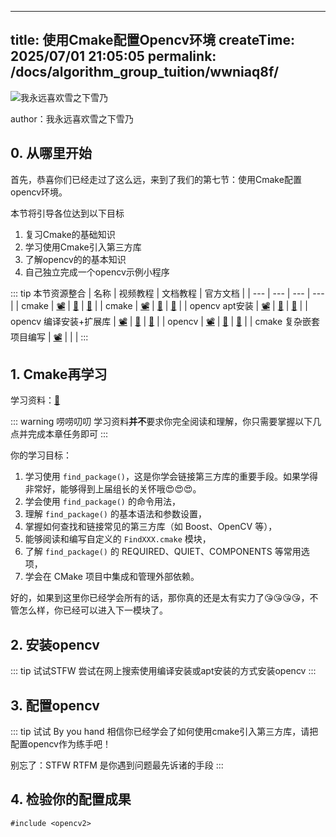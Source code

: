 <!--
 *  _   _  _______   _______   _____  
 * | \ | ||  ___\ \ / /_   _| |  ___| 
 * |  \| || |__  \ V /  | |   | |__   
 * | . ` ||  __| /   \  | |   |  __|  
 * | |\  || |___/ /^\ \ | |   | |___  
 * \_| \_/\____/\/   \/ \_/   \____/  
 * 
 * @Author: ziyu (Chen Zhaoyu)
 * @Date: 2025-07-01 21:05:05
 * @LastEditors: ziyu (Chen Zhaoyu)
 * @LastEditTime: 2025-07-05 14:05:47
 * @Description: 
 * Copyright (c) 2025 by XAUT NEXT-E/ziyu, All Rights Reserved. 
-->
---
title: 使用Cmake配置Opencv环境
createTime: 2025/07/01 21:05:05
permalink: /docs/algorithm_group_tuition/wwniaq8f/
---

<!--
 *  _   _  _______   _______   _____  
 * | \ | ||  ___\ \ / /_   _| |  ___| 
 * |  \| || |__  \ V /  | |   | |__   
 * | . ` ||  __| /   \  | |   |  __|  
 * | |\  || |___/ /^\ \ | |   | |___  
 * \_| \_/\____/\/   \/ \_/   \____/  
 * 
 * @Author: ziyu (Chen Zhaoyu)
 * @Date: 2025-07-01 21:05:05
 * @LastEditors: ziyu (Chen Zhaoyu)
 * @LastEditTime: 2025-07-01 21:05:34
 * @Description: 
 * Copyright (c) 2025 by XAUT NEXT-E/ziyu, All Rights Reserved. 
-->

![我永远喜欢雪之下雪乃](https://img.picui.cn/free/2025/07/03/68664182110d6.jpg)

author：我永远喜欢雪之下雪乃

## 0. 从哪里开始

首先，恭喜你们已经走过了这么远，来到了我们的第七节：使用Cmake配置opencv环境。

本节将引导各位达到以下目标
1. 复习Cmake的基础知识
2. 学习使用Cmake引入第三方库
3. 了解opencv的的基本知识
4. 自己独立完成一个opencv示例小程序

::: tip 本节资源整合
| 名称 | 视频教程 | 文档教程 | 官方文档 |
| --- | --- | --- | --- | 
| cmake | [📽️]() | [📝]() | [📒](https://cmake.org/cmake/help/latest/) |
| cmake  | [📽️]() | [📝]() | [📒](https://cmake.org/cmake/help/latest/) |
| opencv apt安装 | [📽️]() | [📝]() | [📒](https://docs.opencv.org/4.x/index.html) |
| opencv 编译安装+扩展库 | [📽️]() | [📝]() | [📒](https://docs.opencv.org/4.x/index.html) |
| opencv | [📽️]() | [📝]() | [📒](https://docs.opencv.org/4.x/index.html) |
| cmake 复杂嵌套项目编写 | [📽️](https://www.bilibili.com/video/BV1nu411u7rb/) | | |
:::

## 1. Cmake再学习

学习资料：[📝](https://zhuanlan.zhihu.com/p/631259689)

::: warning 唠唠叨叨
学习资料**并不**要求你完全阅读和理解，你只需要掌握以下几点并完成本章任务即可
:::

你的学习目标：
1. 学习使用 `find_package()`，这是你学会链接第三方库的重要手段。如果学得非常好，能够得到上届组长的关怀哦😍😍😍。
2. 学会使用 `find_package()` 的命令用法，
3. 理解 `find_package()` 的基本语法和参数设置，
4. 掌握如何查找和链接常见的第三方库（如 Boost、OpenCV 等），
5. 能够阅读和编写自定义的 `FindXXX.cmake` 模块，
6. 了解 `find_package()` 的 REQUIRED、QUIET、COMPONENTS 等常用选项，
7. 学会在 CMake 项目中集成和管理外部依赖。

好的，如果到这里你已经学会所有的话，那你真的还是太有实力了😘😘😘😘，不管怎么样，你已经可以进入下一模块了。

## 2. 安装opencv

::: tip 试试STFW
尝试在网上搜索使用编译安装或apt安装的方式安装opencv
:::

## 3. 配置opencv

::: tip 试试 By you hand
相信你已经学会了如何使用cmake引入第三方库，请把配置opencv作为练手吧！

别忘了：STFW RTFM 是你遇到问题最先诉诸的手段
:::

## 4. 检验你的配置成果

```
#include <opencv2>
```